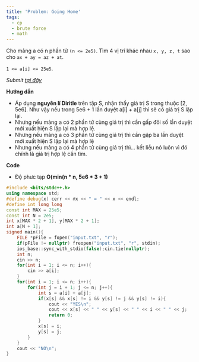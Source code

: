 ```yaml
---
title: 'Problem: Going Home'
tags:
  - cp
  - brute force
  - math
---
```

Cho mảng a có n phần tử `(n <= 2e5)`. Tìm 4 vị trí khác nhau `x, y, z, t` sao cho `ax + ay = az + at`. 

`1 <= a[i] <= 25e5`.

<!--more-->

*Submit [tại đây](https://codeforces.com/contest/1500/problem/A)*

**Hướng dẫn**

- Áp dụng **nguyên lí Diritle** trên tập S, nhận thấy giá trị S trong thuộc [2, 5e6]. Như vậy nếu trong 5e6 + 1 lần duyệt a[i] + a[j] thì sẽ có giá trị S lặp lại.
- Nhưng nếu mảng a có 2 phần tử cùng giá trị thì cần gấp đôi số lần duyệt mới xuất hiện S lặp lại mà hợp lệ.
- Nhưng nếu mảng a có 3 phần tử cùng giá trị thì cần gập ba lần duyệt mới xuất hiện S lặp lại mà hợp lệ
- Nhưng nếu mảng a có 4 phần tử cùng giá trị thì... kết liễu nó luôn vì đó chính là giá trị hợp lệ cần tìm.

**Code**

- Độ phưc tạp **O(min(n * n, 5e6 * 3 + 1)**

```cpp
#include <bits/stdc++.h>
using namespace std;
#define debug(x) cerr << #x << " = " << x << endl;
#define int long long
const int MAX = 25e5;
const int N = 2e5;
int x[MAX * 2 + 1], y[MAX * 2 + 1];
int a[N + 1];
signed main(){
    FILE *pFile = fopen("input.txt", "r");
    if(pFile != nullptr) freopen("input.txt", "r", stdin);
    ios_base::sync_with_stdio(false);cin.tie(nullptr);
    int n;
    cin >> n;
    for(int i = 1; i <= n; i++){
        cin >> a[i];
    }
    for(int i = 1; i <= n; i++){
        for(int j = i + 1; j <= n; j++){
            int s = a[i] + a[j];
            if(x[s] && x[s] != i && y[s] != j && y[s] != i){
                cout << "YES\n";
                cout << x[s] << " " << y[s] << " " << i << " " << j;
                return 0;
            }
            x[s] = i;
            y[s] = j;
        }
    }
    cout << "NO\n";
}
```
